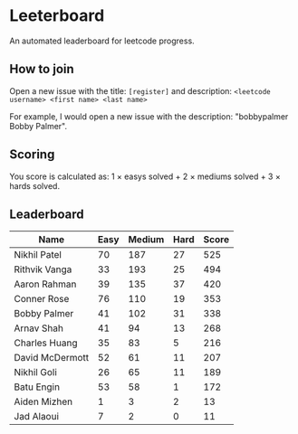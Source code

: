 # Leeterboard

An automated leaderboard for leetcode progress.

## How to join

Open a new issue with the title: `[register]` and description:
`<leetcode username> <first name> <last name>`

For example, I would open a new issue with the description: "bobbypalmer Bobby Palmer".

## Scoring

You score is calculated as:
1 $\times$ easys solved + 2 $\times$ mediums solved + 3 $\times$ hards solved.

## Leaderboard
| Name | Easy | Medium | Hard | Score |
| --- | --- | --- | --- | --- |
| Nikhil Patel | 70 | 187 | 27 | 525 |
| Rithvik Vanga | 33 | 193 | 25 | 494 |
| Aaron Rahman | 39 | 135 | 37 | 420 |
| Conner Rose | 76 | 110 | 19 | 353 |
| Bobby Palmer | 41 | 102 | 31 | 338 |
| Arnav Shah | 41 | 94 | 13 | 268 |
| Charles Huang | 35 | 83 | 5 | 216 |
| David McDermott | 52 | 61 | 11 | 207 |
| Nikhil Goli | 26 | 65 | 11 | 189 |
| Batu Engin | 53 | 58 | 1 | 172 |
| Aiden Mizhen | 1 | 3 | 2 | 13 |
| Jad Alaoui | 7 | 2 | 0 | 11 |
